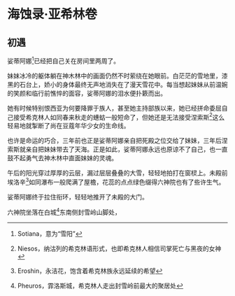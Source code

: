 # 海蚀录·亚希林卷

## 初遇

娑蒂阿娜[^1]已经把自己关在房间里两周了。

妹妹冰冷的躯体躺在神木林中的画面仍然不时萦绕在她眼前。白茫茫的雪地里，漆黑的石台上，娇小的身体最终无声地消失在了漫天雪花中。每当想起妹妹从前温婉的笑颜和临行前憔悴的面容，娑蒂阿娜的泪水便扑簌而出。

她有时候特别恨西亚为何要降罪于族人，甚至她主持部族以来，她已经拼命委屈自己接受希克林人如同春来秋走的蟪蛄一般短命了，但她还是无法接受涅索斯[^2]这么轻易地就掣断了尚在豆蔻年华少女的生命线。

也许是命运的巧合，三年前也正是娑蒂阿娜亲自把死殿之位交给了妹妹，三年后涅索斯就亲自把妹妹带去了天海。正是如此，娑蒂阿娜永远也原谅不了自己，也一直鼓不起勇气去神木林中直面妹妹的灵魂。

午后的阳光穿过厚厚的云层，漏过层层叠叠的大雪，轻轻地拍打在窗棂上。未殿前埃洛辛[^3]如同瀑布一般爬满了屋檐，花蕊的点点绿色缀得六神院也有了些许生气。

娑蒂阿娜终于拉住衔环，轻轻地推开了未殿的大门。

六神院坐落在白城[^4]东南侧封雪岭山脚处，



[^1]: Sotiana，意为“雪阳”
[^2]: Niesos，纳沽列的希克林语形式，也即希克林人相信司掌死亡与黑夜的女神
[^3]: Eroshin，永洁花，饱含着希克林族永远延续的希望
[^4]: Pheuros，霏洛斯城，希克林人走出封雪岭前最大的聚居处
